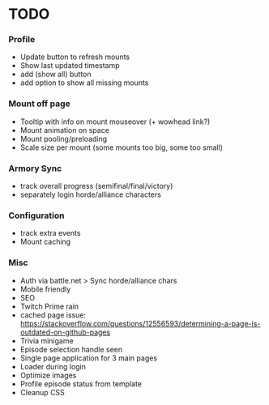 # TODO

### Profile
* Update button to refresh mounts
* Show last updated timestamp
* add (show all) button
* add option to show all missing mounts

### Mount off page
* Tooltip with info on mount mouseover (+ wowhead link?)
* Mount animation on space
* Mount pooling/preloading
* Scale size per mount (some mounts too big, some too small)

### Armory Sync
* track overall progress (semifinal/final/victory)
* separately login horde/alliance characters

### Configuration
* track extra events
* Mount caching

### Misc
* Auth via battle.net > Sync horde/alliance chars
* Mobile friendly
* SEO
* Twitch Prime rain
* cached page issue: https://stackoverflow.com/questions/12556593/determining-a-page-is-outdated-on-github-pages
* Trivia minigame
* Episode selection handle seen
* Single page application for 3 main pages
* Loader during login
* Optimize images
* Profile episode status from template
* Cleanup CSS